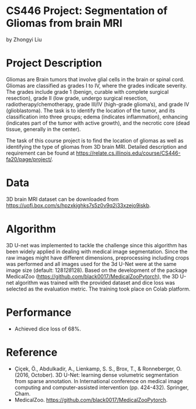 # CS446 Project: Segmentation of Gliomas from brain MRI
by Zhongyi Liu

# Project Description
Gliomas are Brain tumors that involve glial cells in the brain or spinal cord. Gliomas are classified as grades I to IV, where the grades indicate severity. The grades include grade 1 (benign, curable with complete surgical resection), grade II (low grade, undergo surgical resection, radiotherapy/chemotherapy, grade III/IV (high-grade glioma’s), and grade IV (glioblastoma). The task is to identify the location of the tumor, and its classification into three groups; edema (indicates inflammation), enhancing (indicates part of the tumor with active growth), and the necrotic core (dead tissue, generally in the center). 

The task of this course project is to find the location of gliomas as well as identifying the type of gliomas from 3D brain MRI. Detailed description and requirement can be found at https://relate.cs.illinois.edu/course/CS446-fa20/page/project/.

# Data
3D brain MRI dataset can be downloaded from https://uofi.box.com/s/hpzxkjghks7s5z0v9q2j33xzejo9iskb. 

# Algorithm
3D U-net was implemented to tackle the challenge since this algorithm has been widely applied in dealing with medical image segmentation. Since the raw images might have different dimensions, preprocessing including crops was performed and all images used for the 3d U-Net were at the same image size (default: 128*128*128). Based on the development of the package MedicalZoo (https://github.com/black0017/MedicalZooPytorch), the 3D U-net algorithm was trained with the provided dataset and dice loss was selected as the evaluation metric. The training took place on Colab platform.

# Performance
- Achieved dice loss of 68%.

# Reference
- Çiçek, Ö., Abdulkadir, A., Lienkamp, S. S., Brox, T., & Ronneberger, O. (2016, October). 3D U-Net: learning dense volumetric segmentation from sparse annotation. In International conference on medical image computing and computer-assisted intervention (pp. 424-432). Springer, Cham.
- MedicalZoo. https://github.com/black0017/MedicalZooPytorch.

